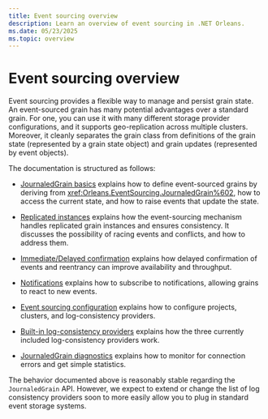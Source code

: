```yaml
---
title: Event sourcing overview
description: Learn an overview of event sourcing in .NET Orleans.
ms.date: 05/23/2025
ms.topic: overview
---
```


# Event sourcing overview

Event sourcing provides a flexible way to manage and persist grain state. An event-sourced grain has many potential advantages over a standard grain. For one, you can use it with many different storage provider configurations, and it supports geo-replication across multiple clusters. Moreover, it cleanly separates the grain class from definitions of the grain state (represented by a grain state object) and grain updates (represented by event objects).

The documentation is structured as follows:

- [JournaledGrain basics](journaledgrain-basics.md) explains how to define event-sourced grains by deriving from <xref:Orleans.EventSourcing.JournaledGrain%602>, how to access the current state, and how to raise events that update the state.

- [Replicated instances](replicated-instances.md) explains how the event-sourcing mechanism handles replicated grain instances and ensures consistency. It discusses the possibility of racing events and conflicts, and how to address them.

- [Immediate/Delayed confirmation](immediate-vs-delayed-confirmation.md) explains how delayed confirmation of events and reentrancy can improve availability and throughput.

- [Notifications](notifications.md) explains how to subscribe to notifications, allowing grains to react to new events.

- [Event sourcing configuration](event-sourcing-configuration.md) explains how to configure projects, clusters, and log-consistency providers.

- [Built-in log-consistency providers](log-consistency-providers.md) explains how the three currently included log-consistency providers work.

- [JournaledGrain diagnostics](journaledgrain-diagnostics.md) explains how to monitor for connection errors and get simple statistics.

The behavior documented above is reasonably stable regarding the `JournaledGrain` API. However, we expect to extend or change the list of log consistency providers soon to more easily allow you to plug in standard event storage systems.
